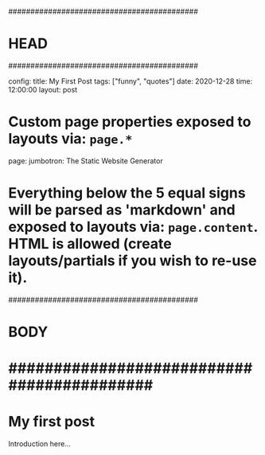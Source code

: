 ###########################################
# HEAD
###########################################

config: 
  title: My First Post
  tags: ["funny", "quotes"]
  date: 2020-12-28
  time: 12:00:00
  layout: post

# Custom page properties exposed to layouts via: `page.*`
page: 
  jumbotron: The Static Website Generator

# Everything below the 5 equal signs will be parsed as 'markdown' and exposed to layouts via: `page.content`. HTML is allowed (create layouts/partials if you wish to re-use it).

###########################################
# BODY
###########################################
=====

# My first post

Introduction here...